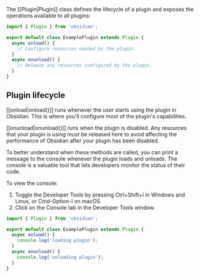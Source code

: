 The [[Plugin|Plugin]] class defines the lifecycle of a plugin and exposes the operations available to all plugins:

```ts
import { Plugin } from 'obsidian';

export default class ExamplePlugin extends Plugin {
  async onload() {
    // Configure resources needed by the plugin.
  }
  async onunload() {
    // Release any resources configured by the plugin.
  }
}
```

## Plugin lifecycle

[[onload|onload()]] runs whenever the user starts using the plugin in Obsidian. This is where you'll configure most of the plugin's capabilities.

[[onunload|onunload()]] runs when the plugin is disabled. Any resources that your plugin is using must be released here to avoid affecting the performance of Obsidian after your plugin has been disabled.

To better understand when these methods are called, you can print a message to the console whenever the plugin loads and unloads. The console is a valuable tool that lets developers monitor the status of their code.

To view the console:

1. Toggle the Developer Tools by pressing Ctrl+Shift+I in Windows and Linux, or Cmd-Option-I on macOS.
2. Click on the Console tab in the Developer Tools window.

```ts
import { Plugin } from 'obsidian';

export default class ExamplePlugin extends Plugin {
  async onload() {
    console.log('loading plugin');
  }
  async onunload() {
    console.log('unloading plugin');
  }
}
```
